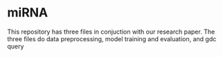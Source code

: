 # miRNA

This repository has three files in conjuction with our research paper. The three files do data preprocessing, model training and evaluation, and gdc query
